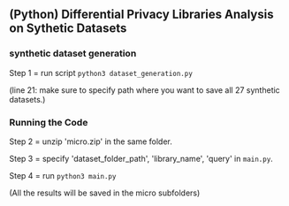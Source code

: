 
## (Python) Differential Privacy Libraries Analysis on Sythetic Datasets

### synthetic dataset generation

Step 1 = run script `python3 dataset_generation.py`

(line 21: make sure to specify path where you want to save all 27 synthetic datasets.)

### Running the Code

Step 2 = unzip 'micro.zip' in the same folder.

Step 3 = specify 'dataset_folder_path', 'library_name', 'query' in `main.py`.

Step 4 = run `python3 main.py`

(All the results will be saved in the micro subfolders)
